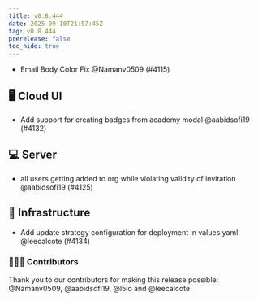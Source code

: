 ```yaml
---
title: v0.8.444
date: 2025-09-10T21:57:45Z
tag: v0.8.444
prerelease: false
toc_hide: true
---
```


- Email Body Color Fix @Namanv0509 (#4115)

## 🖥 Cloud UI

- Add support for creating badges from academy modal @aabidsofi19 (#4132)

## 💻 Server

- all users getting added to org while violating validity of invitation @aabidsofi19 (#4125)

## 🦴 Infrastructure

- Add update strategy configuration for deployment in values.yaml @leecalcote (#4134)

### 👨🏽‍💻 Contributors

Thank you to our contributors for making this release possible:
@Namanv0509, @aabidsofi19, @l5io and @leecalcote

